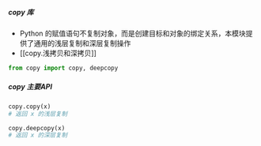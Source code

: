 ##### copy 库
- Python 的赋值语句不复制对象，而是创建目标和对象的绑定关系，本模块提供了通用的浅层复制和深层复制操作
- [[copy.浅拷贝和深拷贝]]
```python
from copy import copy, deepcopy
```
##### copy 主要API
```python
copy.copy(x)  
# 返回 x 的浅层复制

copy.deepcopy(x)  
# 返回 x 的深层复制
```